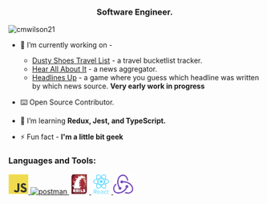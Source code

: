 

<h3 align="center"> Software Engineer.</h3>

<p align="left"> <img src="https://komarev.com/ghpvc/?username=cmwilson21&label=Profile%20views&color=0e75b6&style=flat" alt="cmwilson21" /> </p>

- 🔭 I’m currently working on - 
  * [Dusty Shoes Travel List](https://github.com/cmwilson21/dusty-shoes-client) - a travel bucketlist tracker.
  * [Hear All About It](https://github.com/cmwilson21/hear-all-about-it) - a news aggregator.
  * [Headlines Up](https://github.com/cmwilson21/headlines-up) - a game where you guess which headline was written by which news source. **Very early work in progress**

- ⌨️ Open Source Contributor.

- 🌱 I’m learning **Redux, Jest, and TypeScript.**



- ⚡ Fun fact - **I'm a little bit geek**

<!-- <h3 align="left">Connect with me:</h3>
<p align="left">
<a href="https://linkedin.com/in/courtney-wilson22" target="blank"><img align="center" src="https://raw.githubusercontent.com/rahuldkjain/github-profile-readme-generator/master/src/images/icons/Social/linked-in-alt.svg" alt="courtney-wilson22" height="30" width="40" /></a>
</p> -->

<h3 align="left">Languages and Tools:</h3>
<p align="left"> <a href="https://developer.mozilla.org/en-US/docs/Web/JavaScript" target="_blank" rel="noreferrer"> <img src="https://raw.githubusercontent.com/devicons/devicon/master/icons/javascript/javascript-original.svg" alt="javascript" width="40" height="40"/> </a> <a href="https://postman.com" target="_blank" rel="noreferrer"> <img src="https://www.vectorlogo.zone/logos/getpostman/getpostman-icon.svg" alt="postman" width="40" height="40"/> </a> <a href="https://rubyonrails.org" target="_blank" rel="noreferrer"> <img src="https://raw.githubusercontent.com/devicons/devicon/master/icons/rails/rails-original-wordmark.svg" alt="rails" width="40" height="40"/> </a> <a href="https://reactjs.org/" target="_blank" rel="noreferrer"> <img src="https://raw.githubusercontent.com/devicons/devicon/master/icons/react/react-original-wordmark.svg" alt="react" width="40" height="40"/> </a> <a href="https://redux.js.org" target="_blank" rel="noreferrer"> <img src="https://raw.githubusercontent.com/devicons/devicon/master/icons/redux/redux-original.svg" alt="redux" width="40" height="40"/> </a> </p>
